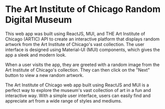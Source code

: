 # The Art Institute of Chicago Random Digital Museum

This web app was built using ReactJS, MUI, and THE Art Institute of Chicago (ARTIC) API to create an interactive platform that displays random artwork from the Art Institute of Chicago's vast collection. The user interface is designed using Material-UI (MUI) components, which gives the app a sleek and modern look.

When a user visits the app, they are greeted with a random image from the Art Institute of Chicago's collection. They can then click on the "Next" button to view a new random artwork.

The Art Institute of Chicago web app built using ReactJS and MUI is a perfect way to explore the museum's vast collection of art in a fun and interactive way. With a simple user interface, users can easily find and appreciate art from a wide range of styles and mediums.
